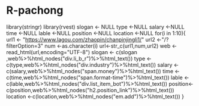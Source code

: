 # R-pachong
library(stringr)
library(rvest)
slogan <- NULL
type <-NULL
salary <-NULL
time <-NULL
lable <-NULL
position <-NULL
location <-NULL
for(i in 1:10){
 url1 <- "https://www.lagou.com/zhaopin/chanpinjingli1/"
 url2 <-"/?filterOption=3"
 num <-as.character(i)
 url<-str_c(url1,num,url2)
 web <-read_html(url,encoding="UTF-8")
slogan <- c(slogan ,web%>%html_nodes("div.li_b_r")%>%html_text())
type <-c(type,web%>%html_nodes("div.industry")%>%html_text())
salary <-c(salary,web%>%html_nodes("span.money")%>%html_text())
time <-c(time,web%>%html_nodes("span.format-time")%>%html_text())
lable <-c(lable,web%>%html_nodes("div.list_item_bot")%>%html_text())
position<-c(position,web%>%html_nodes("h2.position_link")%>%html_text())
location <-c(location,web%>%html_nodes("em.add")%>%html_text())
}
